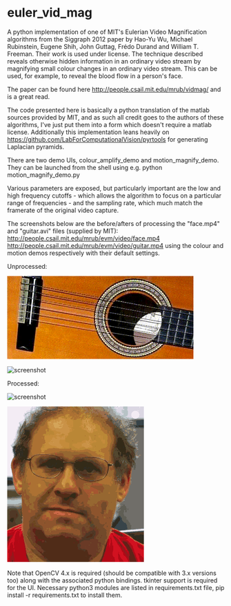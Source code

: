 euler_vid_mag
=============

A python implementation of one of MIT's Eulerian Video Magnification algorithms from the Siggraph 2012 paper by Hao-Yu Wu, Michael Rubinstein, Eugene Shih, John Guttag, Frédo Durand and William T. Freeman. Their work is used under license. The technique described reveals otherwise hidden information in an ordinary video stream by magnifying small colour changes in an ordinary video stream. This can be used, for example, to reveal the blood flow in a person's face.

The paper can be found here http://people.csail.mit.edu/mrub/vidmag/ and is a great read.

The code presented here is basically a python translation of the matlab sources provided by MIT, and as such all credit goes to the authors of these algorithms, I've just put them into a form which doesn't require a matlab license. Additionally this implementation leans heavily on https://github.com/LabForComputationalVision/pyrtools for generating Laplacian pyramids.

There are two demo UIs, colour_amplify_demo and motion_magnify_demo. They can be launched from the shell using e.g.
python motion_magnify_demo.py

Various parameters are exposed, but particularly important are the low and high frequency cutoffs - which allows the algorithm to focus on a particular range of frequencies - and the sampling rate, which much match the framerate of the original video capture.

The screenshots below are the before/afters of processing the "face.mp4" and "guitar.avi" files (supplied by MIT):
http://people.csail.mit.edu/mrub/evm/video/face.mp4
http://people.csail.mit.edu/mrub/evm/video/guitar.mp4
using the colour and motion demos respectively with their default settings.

Unprocessed:

![screenshot](https://raw.githubusercontent.com/aloyisus/euler_vid_mag/master/guitar.gif)

![screenshot](https://raw.githubusercontent.com/aloyisus/euler_vid_mag/master/face.gif)

Processed:

![screenshot](https://raw.githubusercontent.com/aloyisus/euler_vid_mag/master/guitar_processed.gif)

![screenshot](https://raw.githubusercontent.com/aloyisus/euler_vid_mag/master/face_processed.gif)

Note that OpenCV 4.x is required (should be compatible with 3.x versions too) along with the associated python bindings. tkinter support is required for the UI. Necessary python3 modules are listed in requirements.txt file, pip install -r requirements.txt to install them.
